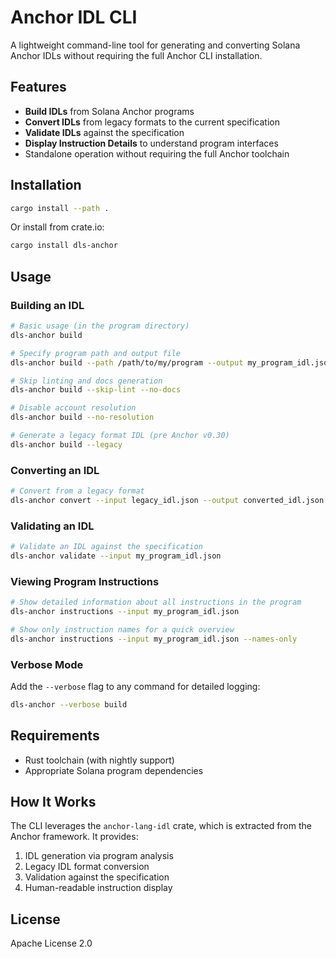 # Anchor IDL CLI

A lightweight command-line tool for generating and converting Solana Anchor IDLs without requiring the full Anchor CLI installation.

## Features

- **Build IDLs** from Solana Anchor programs
- **Convert IDLs** from legacy formats to the current specification
- **Validate IDLs** against the specification
- **Display Instruction Details** to understand program interfaces
- Standalone operation without requiring the full Anchor toolchain

## Installation

```bash
cargo install --path .
```

Or install from crate.io:

```bash
cargo install dls-anchor
```

## Usage

### Building an IDL

```bash
# Basic usage (in the program directory)
dls-anchor build

# Specify program path and output file
dls-anchor build --path /path/to/my/program --output my_program_idl.json

# Skip linting and docs generation
dls-anchor build --skip-lint --no-docs

# Disable account resolution
dls-anchor build --no-resolution

# Generate a legacy format IDL (pre Anchor v0.30)
dls-anchor build --legacy
```

### Converting an IDL

```bash
# Convert from a legacy format
dls-anchor convert --input legacy_idl.json --output converted_idl.json
```

### Validating an IDL

```bash
# Validate an IDL against the specification
dls-anchor validate --input my_program_idl.json
```

### Viewing Program Instructions

```bash
# Show detailed information about all instructions in the program
dls-anchor instructions --input my_program_idl.json

# Show only instruction names for a quick overview
dls-anchor instructions --input my_program_idl.json --names-only
```

### Verbose Mode

Add the `--verbose` flag to any command for detailed logging:

```bash
dls-anchor --verbose build
```

## Requirements

- Rust toolchain (with nightly support)
- Appropriate Solana program dependencies

## How It Works

The CLI leverages the `anchor-lang-idl` crate, which is extracted from the Anchor framework. It provides:

1. IDL generation via program analysis
2. Legacy IDL format conversion
3. Validation against the specification
4. Human-readable instruction display

## License

Apache License 2.0